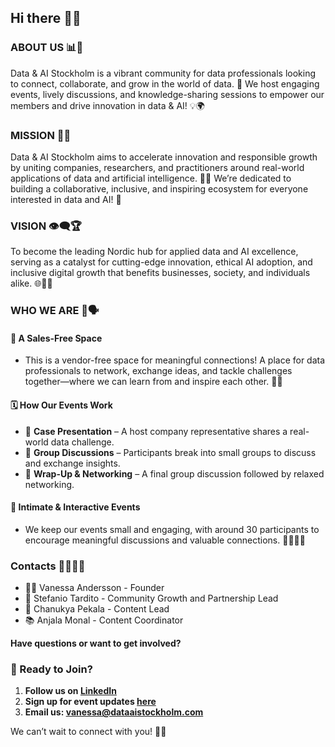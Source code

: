 ## Hi there 👋✨


### **ABOUT US** 📊🤝

Data & AI Stockholm is a vibrant community for data professionals looking to connect, collaborate, and grow in the world of data. 🚀 We host engaging events, lively discussions, and knowledge-sharing sessions to empower our members and drive innovation in data & AI! 💡🌍


### **MISSION** 🧭🌟

Data & AI Stockholm aims to accelerate innovation and responsible growth by uniting companies, researchers, and practitioners around real-world applications of data and artificial intelligence. 🤖💼 We’re dedicated to building a collaborative, inclusive, and inspiring ecosystem for everyone interested in data and AI! 🌱


### **VISION** 👁️‍🗨️🏆

To become the leading Nordic hub for applied data and AI excellence, serving as a catalyst for cutting-edge innovation, ethical AI adoption, and inclusive digital growth that benefits businesses, society, and individuals alike. 🌐🤲💙


### **WHO WE ARE** 👥🗣️

#### 🛑 A Sales-Free Space

- This is a vendor-free space for meaningful connections! A place for data professionals to network, exchange ideas, and tackle challenges together—where we can learn from and inspire each other. 💬✨

#### 🗓️ How Our Events Work

- 🏢 **Case Presentation** – A host company representative shares a real-world data challenge.
- 🤔 **Group Discussions** – Participants break into small groups to discuss and exchange insights.
- 🎉 **Wrap-Up & Networking** – A final group discussion followed by relaxed networking.

#### 🤝 Intimate & Interactive Events

- We keep our events small and engaging, with around 30 participants to encourage meaningful discussions and valuable connections. 👏🧑‍🤝‍🧑


### **Contacts** 👩‍💼👨‍💼

- 👩‍💼 Vanessa Andersson - Founder  
- 🤝 Stefanio Tardito - Community Growth and Partnership Lead  
- 📝 Chanukya Pekala - Content Lead  
- 📚 Anjala Monal - Content Coordinator  

**Have questions or want to get involved?** 
### 🤝 Ready to Join?
1. **Follow us on [LinkedIn](https://www.linkedin.com/company/data-ai-stockholm/)**
2. **Sign up for event updates [here](https://www.linkedin.com/company/data-ai-stockholm/)**
3. **Email us: vanessa@dataaistockholm.com**

We can’t wait to connect with you! 🚀😊

